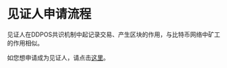 # 见证人申请流程

见证人在DDPOS共识机制中起记录交易、产生区块的作用，与比特币网络中矿工的作用相似。

如您想申请成为见证人，请点击[这里](https://github.com/my-graphene/core/wiki/how_to_become_an_active_witness)。



